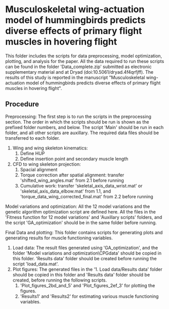 # Musculoskeletal wing-actuation model of hummingbirds predicts diverse effects of primary flight muscles in hovering flight
This folder includes the scripts for data preprocessing, model optimization, plotting, and analysis for the paper. All the data required to run these scripts can be found in the folder 'Data_complete.zip' submitted as electronic supplementary material and at Dryad (doi:10.5061/dryad.4f4qrfjff). The results of this study is reported in the manuscript "Musculoskeletal wing-actuation model of hummingbirds predicts diverse effects of primary flight muscles in hovering flight".

## Procedure

Preprocessing: The first step is to run the scripts in the preprocessing section. The order in which the scripts should be run is shown as the prefixed folder numbers, and below. The script 'Main' should be run in each folder, and all other scripts are auxillary. The required data files should be transferred to each folder.
   1. Wing and wing skeleton kinematics:
         1. Define HUP
         2. Define insertion point and secondary muscle length
   2. CFD to wing skeleton projection:
         1. Spacial alignment
         2. Torque correction after spatial alignment: transfer 'shifted_wing_angles.mat' from 2.1 before running
         3. Cumulative work: transfer 'skeletal_axis_data_wrist.mat' or 'skeletal_axis_data_elbow.mat' from 1.1, and 'torque_data_wing_corrected_final.mat' from 2.2 before running

Model variations and optimization: All the 12 model variations and the genetic algorithm optimization script are defined here. All the files in the 'Fitness function for 12 model variations' and 'Auxillary scripts' folders, and the script 'GA_optimization' should be in the same folder before running.

Final Data and plotting: This folder contains scripts for generating plots and generating results for muscle functioning variables. 
   1. Load data: The result files generated using 'GA_optimization', and the folder 'Model variations and optimization\CPGdata' should be copied in this folder. 'Results data' folder should be created before running the script 'load_data.mat'.
   2. Plot figures: The generated files in the '1. Load data/Results data' folder should be copied in this folder and 'Results data' folder should be created, before running the following scripts.
         1. 'Plot_figures_2bd_and_5' and 'Plot_figures_2ef_3' for plotting the figures.
         2. 'Results1' and 'Results2' for estimating various muscle functioning variables.          
